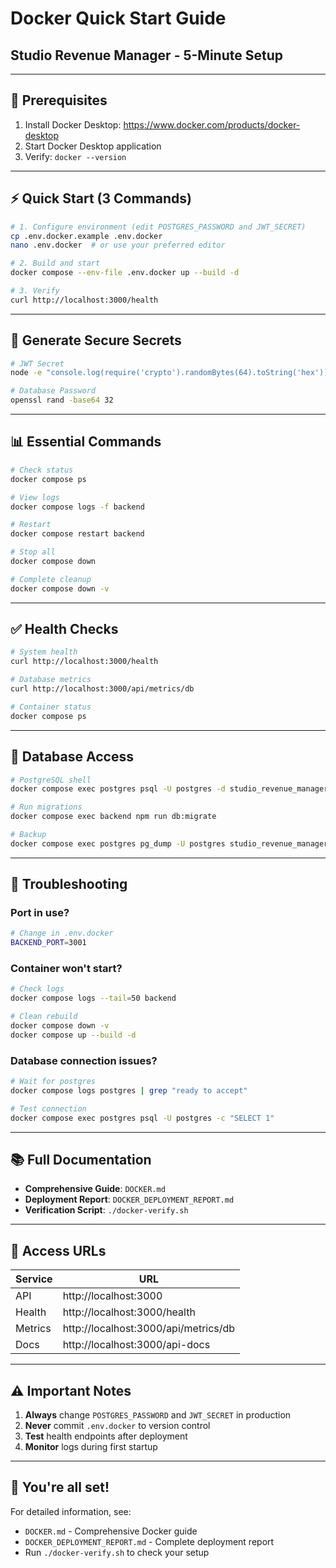 # Docker Quick Start Guide
## Studio Revenue Manager - 5-Minute Setup

---

## 🚀 Prerequisites

1. Install Docker Desktop: https://www.docker.com/products/docker-desktop
2. Start Docker Desktop application
3. Verify: `docker --version`

---

## ⚡ Quick Start (3 Commands)

```bash
# 1. Configure environment (edit POSTGRES_PASSWORD and JWT_SECRET)
cp .env.docker.example .env.docker
nano .env.docker  # or use your preferred editor

# 2. Build and start
docker compose --env-file .env.docker up --build -d

# 3. Verify
curl http://localhost:3000/health
```

---

## 🔐 Generate Secure Secrets

```bash
# JWT Secret
node -e "console.log(require('crypto').randomBytes(64).toString('hex'))"

# Database Password
openssl rand -base64 32
```

---

## 📊 Essential Commands

```bash
# Check status
docker compose ps

# View logs
docker compose logs -f backend

# Restart
docker compose restart backend

# Stop all
docker compose down

# Complete cleanup
docker compose down -v
```

---

## ✅ Health Checks

```bash
# System health
curl http://localhost:3000/health

# Database metrics
curl http://localhost:3000/api/metrics/db

# Container status
docker compose ps
```

---

## 🔧 Database Access

```bash
# PostgreSQL shell
docker compose exec postgres psql -U postgres -d studio_revenue_manager

# Run migrations
docker compose exec backend npm run db:migrate

# Backup
docker compose exec postgres pg_dump -U postgres studio_revenue_manager > backup.sql
```

---

## 🐛 Troubleshooting

### Port in use?
```bash
# Change in .env.docker
BACKEND_PORT=3001
```

### Container won't start?
```bash
# Check logs
docker compose logs --tail=50 backend

# Clean rebuild
docker compose down -v
docker compose up --build -d
```

### Database connection issues?
```bash
# Wait for postgres
docker compose logs postgres | grep "ready to accept"

# Test connection
docker compose exec postgres psql -U postgres -c "SELECT 1"
```

---

## 📚 Full Documentation

- **Comprehensive Guide**: `DOCKER.md`
- **Deployment Report**: `DOCKER_DEPLOYMENT_REPORT.md`
- **Verification Script**: `./docker-verify.sh`

---

## 🎯 Access URLs

| Service | URL |
|---------|-----|
| API | http://localhost:3000 |
| Health | http://localhost:3000/health |
| Metrics | http://localhost:3000/api/metrics/db |
| Docs | http://localhost:3000/api-docs |

---

## ⚠️ Important Notes

1. **Always** change `POSTGRES_PASSWORD` and `JWT_SECRET` in production
2. **Never** commit `.env.docker` to version control
3. **Test** health endpoints after deployment
4. **Monitor** logs during first startup

---

## 🚀 You're all set!

For detailed information, see:
- `DOCKER.md` - Comprehensive Docker guide
- `DOCKER_DEPLOYMENT_REPORT.md` - Complete deployment report
- Run `./docker-verify.sh` to check your setup

